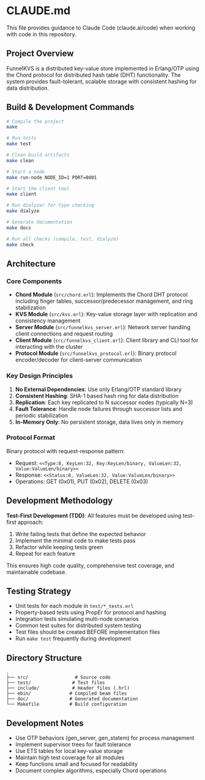# CLAUDE.md

This file provides guidance to Claude Code (claude.ai/code) when working with code in this repository.

## Project Overview

FunnelKVS is a distributed key-value store implemented in Erlang/OTP using the Chord protocol for distributed hash table (DHT) functionality. The system provides fault-tolerant, scalable storage with consistent hashing for data distribution.

## Build & Development Commands

```bash
# Compile the project
make

# Run tests
make test

# Clean build artifacts
make clean

# Start a node
make run-node NODE_ID=1 PORT=8001

# Start the client tool
make client

# Run dialyzer for type checking
make dialyze

# Generate documentation
make docs

# Run all checks (compile, test, dialyze)
make check
```

## Architecture

### Core Components

- **Chord Module** (`src/chord.erl`): Implements the Chord DHT protocol including finger tables, successor/predecessor management, and ring stabilization
- **KVS Module** (`src/kvs.erl`): Key-value storage layer with replication and consistency management
- **Server Module** (`src/funnelkvs_server.erl`): Network server handling client connections and request routing
- **Client Module** (`src/funnelkvs_client.erl`): Client library and CLI tool for interacting with the cluster
- **Protocol Module** (`src/funnelkvs_protocol.erl`): Binary protocol encoder/decoder for client-server communication

### Key Design Principles

1. **No External Dependencies**: Use only Erlang/OTP standard library
2. **Consistent Hashing**: SHA-1 based hash ring for data distribution
3. **Replication**: Each key replicated to N successor nodes (typically N=3)
4. **Fault Tolerance**: Handle node failures through successor lists and periodic stabilization
5. **In-Memory Only**: No persistent storage, data lives only in memory

### Protocol Format

Binary protocol with request-response pattern:
- Request: `<<Type:8, KeyLen:32, Key:KeyLen/binary, ValueLen:32, Value:ValueLen/binary>>`
- Response: `<<Status:8, ValueLen:32, Value:ValueLen/binary>>`
- Operations: GET (0x01), PUT (0x02), DELETE (0x03)

## Development Methodology

**Test-First Development (TDD)**: All features must be developed using test-first approach:
1. Write failing tests that define the expected behavior
2. Implement the minimal code to make tests pass
3. Refactor while keeping tests green
4. Repeat for each feature

This ensures high code quality, comprehensive test coverage, and maintainable codebase.

## Testing Strategy

- Unit tests for each module in `test/*_tests.erl`
- Property-based tests using PropEr for protocol and hashing
- Integration tests simulating multi-node scenarios
- Common test suites for distributed system testing
- Test files should be created BEFORE implementation files
- Run `make test` frequently during development

## Directory Structure

```
.
├── src/                 # Source code
├── test/               # Test files
├── include/            # Header files (.hrl)
├── ebin/              # Compiled beam files
├── doc/               # Generated documentation
└── Makefile           # Build configuration
```

## Development Notes

- Use OTP behaviors (gen_server, gen_statem) for process management
- Implement supervisor trees for fault tolerance
- Use ETS tables for local key-value storage
- Maintain high test coverage for all modules
- Keep functions small and focused for readability
- Document complex algorithms, especially Chord operations